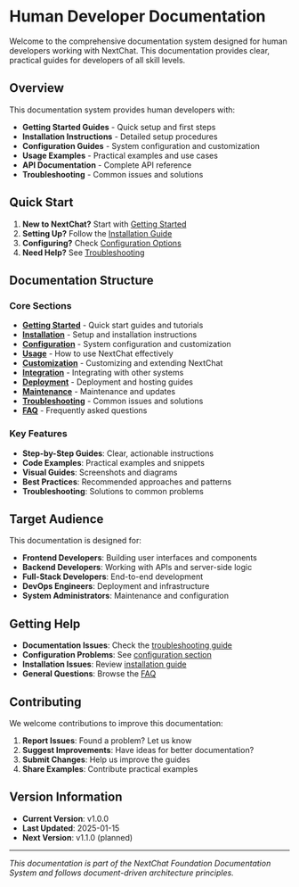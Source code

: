 # Human Developer Documentation

Welcome to the comprehensive documentation system designed for human developers working with NextChat. This documentation provides clear, practical guides for developers of all skill levels.

## Overview

This documentation system provides human developers with:
- **Getting Started Guides** - Quick setup and first steps
- **Installation Instructions** - Detailed setup procedures
- **Configuration Guides** - System configuration and customization
- **Usage Examples** - Practical examples and use cases
- **API Documentation** - Complete API reference
- **Troubleshooting** - Common issues and solutions

## Quick Start

1. **New to NextChat?** Start with [Getting Started](getting-started/README.md)
2. **Setting Up?** Follow the [Installation Guide](installation/README.md)
3. **Configuring?** Check [Configuration Options](configuration/README.md)
4. **Need Help?** See [Troubleshooting](troubleshooting/README.md)

## Documentation Structure

### Core Sections

- **[Getting Started](getting-started/)** - Quick start guides and tutorials
- **[Installation](installation/)** - Setup and installation instructions
- **[Configuration](configuration/)** - System configuration and customization
- **[Usage](usage/)** - How to use NextChat effectively
- **[Customization](customization/)** - Customizing and extending NextChat
- **[Integration](integration/)** - Integrating with other systems
- **[Deployment](deployment/)** - Deployment and hosting guides
- **[Maintenance](maintenance/)** - Maintenance and updates
- **[Troubleshooting](troubleshooting/)** - Common issues and solutions
- **[FAQ](faq/)** - Frequently asked questions

### Key Features

- **Step-by-Step Guides**: Clear, actionable instructions
- **Code Examples**: Practical examples and snippets
- **Visual Guides**: Screenshots and diagrams
- **Best Practices**: Recommended approaches and patterns
- **Troubleshooting**: Solutions to common problems

## Target Audience

This documentation is designed for:

- **Frontend Developers**: Building user interfaces and components
- **Backend Developers**: Working with APIs and server-side logic
- **Full-Stack Developers**: End-to-end development
- **DevOps Engineers**: Deployment and infrastructure
- **System Administrators**: Maintenance and configuration

## Getting Help

- **Documentation Issues**: Check the [troubleshooting guide](troubleshooting/README.md)
- **Configuration Problems**: See [configuration section](configuration/README.md)
- **Installation Issues**: Review [installation guide](installation/README.md)
- **General Questions**: Browse the [FAQ](faq/README.md)

## Contributing

We welcome contributions to improve this documentation:

1. **Report Issues**: Found a problem? Let us know
2. **Suggest Improvements**: Have ideas for better documentation?
3. **Submit Changes**: Help us improve the guides
4. **Share Examples**: Contribute practical examples

## Version Information

- **Current Version**: v1.0.0
- **Last Updated**: 2025-01-15
- **Next Version**: v1.1.0 (planned)

---

*This documentation is part of the NextChat Foundation Documentation System and follows document-driven architecture principles.*
